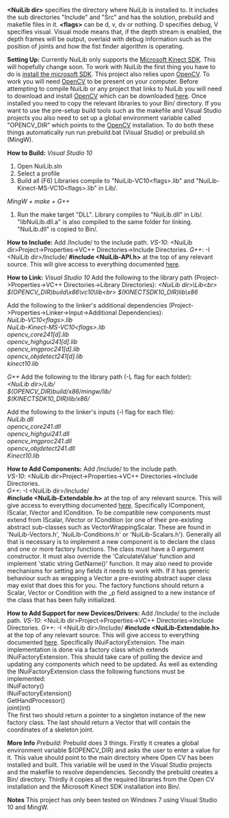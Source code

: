 <strong>&lt;NuiLib dir&gt;</strong> specifies the directory where NuiLib is installed to. It includes the sub directories "Include" and "Src" and has the solution, prebuild and makefile files in it.
<strong>&lt;flags&gt;</strong> can be d, v, dv or nothing. D specifies debug, V specifies visual. Visual mode means that, if the depth stream is enabled, the depth frames will be output, overlaid with debug information such as the position of joints and how the fist finder algorithm is operating.

<strong>Setting Up:</strong>
Currently NuiLib only supports the <a href="http://www.microsoft.com/en-us/kinectforwindows/">Microsoft Kinect SDK</a>. This will hopefully change soon. To work with NuiLib the first thing you have to do is <a href="http://www.microsoft.com/en-us/kinectforwindows/develop/developer-downloads.aspx">install the microsoft SDK</a>. This project also relies upon <a href="http://sourceforge.net/projects/opencvlibrary/">OpenCV</a>. To work you will need <a href="http://sourceforge.net/projects/opencvlibrary/">OpenCV</a> to be present on your computer. Before attempting to compile NuiLib or any project that links to NuiLib you will need to download and install <a href="http://sourceforge.net/projects/opencvlibrary/">OpenCV</a> which can be downloaded <a href="http://sourceforge.net/projects/opencvlibrary/files/latest/download">here</a>. Once installed you need to copy the relevant libraries to your Bin/ directory. If you want to use the pre-setup build tools such as the makefile and Visual Studio projects you also need to set up a global environment variable called "OPENCV_DIR" which points to the <a href="http://sourceforge.net/projects/opencvlibrary/">OpenCV</a> installation. To do both these things automatically run run prebuild.bat (Visual Studio) or prebuild.sh (MingW).

<strong>How to Build:</strong>
<em>Visual Studio 10</em>
1. Open NuiLib.sln
2. Select a profile
3. Build all (F6)
Libraries compile to "NuiLib-VC10&lt;flags&gt;.lib" and "NuiLib-Kinect-MS-VC10&lt;flags&gt;.lib" in Lib/.


<em>MingW + make + G++</em>
1. Run the make target "DLL".
Library compiles to "NuiLib.dll" in Lib/. "libNuiLib.dll.a" is also compiled to the same folder for linking. "NuiLib.dll" is copied to Bin/.

<strong>How to Include:</strong>
Add /Include/ to the include path.
<em>VS-10</em>: &lt;NuiLib dir&gt;Project-&gt;Properties-&gt;VC++ Directories-&gt;Include Directories.
<em>G++</em>: -I &lt;NuiLib dir&gt;/Include/
<strong>#include &lt;NuiLib-API.h&gt;</strong> at the top of any relevant source. This will give access to everything documented <a href="http://www.cs.st-andrews.ac.uk/~johnmcc/Documentation/">here</a>.

<strong>How to Link:</strong>
<em>Visual Studio 10</em>
Add the following to the library path (Project-&gt;Properties-&gt;VC++ Directories-&gt;Library Directories):
<em>&lt;NuiLib dir&gt;\Lib\<br>
	$(OPENCV_DIR)build\x86\vc10\lib\<br>
$(KINECTSDK10_DIR)lib\x86</em>

Add the following to the linker's additional dependencies (Project-&gt;Properties-&gt;Linker-&gt;Input-&gt;Additional Dependencies):<br>
<em>NuiLib-VC10&lt;flags&gt;.lib<br>
	NuiLib-Kinect-MS-VC10&lt;flags&gt;.lib<br>
opencv_core241[d].lib<br>
opencv_highgui241[d].lib<br>
opencv_imgproc241[d].lib<br>
opencv_objdetect241[d].lib<br>
kinect10.lib</em>

<em>G++</em>
Add the following to the library path (-L flag for each folder):<br>
<em>&lt;NuiLib dir&gt;/Lib/<br>
	$(OPENCV_DIR)build/x86/mingw/lib/<br>
$(KINECTSDK10_DIR)lib/x86/</em>

Add the following to the linker's inputs (-l flag for each file):<br>
<em>NuiLib.dll<br>
	opencv_core241.dll<br>
	opencv_highgui241.dll<br>
	opencv_imgproc241.dll<br>
	opencv_objdetect241.dll<br>
Kinect10.lib</em>

<strong>How to Add Components:</strong>
Add /Include/ to the include path.<br>
<em>VS-10</em>: &lt;NuiLib dir&gt;Project-&gt;Properties-&gt;VC++ Directories-&gt;Include Directories.<br>
<em>G++</em>: -I &lt;NuiLib dir&gt;/Include/<br>
<strong>#include &lt;NuiLib-Extendable.h&gt;</strong> at the top of any relevant source. This will give access to everything documented <a href="http://www.cs.st-andrews.ac.uk/~johnmcc/Documentation-Full/">here</a>. Specifically IComponent, IScalar, IVector and ICondition.
To be compatible new components must extend from IScalar, IVector or ICondition (or one of their pre-existing abstract sub-classes such as VectorWrappingScalar. These are found in 'NuiLib-Vectors.h', 'NuiLib-Conditions.h' or 'NuiLib-Scalars.h').
Generally all that is necessary is to implement a new component is to declare the class and one or more factory functions. The class must have a 0 argument constructor. It must also override the 'CalculateValue' function and implement 'static string GetName()' function. It may also need to provide mechanisms for setting any fields it needs to work with. If it has generic behaviour such as wrapping a Vector a pre-existing abstract super class may exist that does this for you.
The factory functions should return a Scalar, Vector or Condition with the _p field assigned to a new instance of the class that has been fully initialized.


<strong>How to Add Support for new Devices/Drivers:</strong>
Add /Include/ to the include path.
<em>VS-10</em>: &lt;NuiLib dir&gt;Project-&gt;Properties-&gt;VC++ Directories-&gt;Include Directories.
<em>G++</em>: -I &lt;NuiLib dir&gt;/Include/
<strong>#include &lt;NuiLib-Extendable.h&gt;</strong> at the top of any relevant source. This will give access to everything documented <a href="http://www.cs.st-andrews.ac.uk/~johnmcc/Documentation-Full/">here</a>. Specifically INuiFactoryExtension.
The main implementation is done via a factory class which extends INuiFactoryExtension. This should take care of polling the device and updating any components which need to be updated.
As well as extending the INuiFactoryExtension class the following functions must be implemented:<br>
INuiFactory()<br>
INuiFactoryExtension()<br>
GetHandProcessor()<br>
joint(int)<br>
The first two should return a pointer to a singleton instance of the new factory class. The last should return a Vector that will contain the coordinates of a skeleton joint.

<strong>More Info</strong>
<em>Prebuild:</em>
Prebuild does 3 things. Firstly it creates a global environment variable $(OPENCV_DIR) and asks the user to enter a value for it. This value should point to the main directory where Open CV has been installed and built. This variable will be used in the Visual Studio projects and the makefile to resolve dependencies. Secondly the prebuild creates a Bin/ directory. Thirdly it copies all the required libraries from the Open CV installation and the Microsoft Kinect SDK installation into Bin/.

<strong>Notes</strong>
This project has only been tested on Windows 7 using Visual Studio 10 and MingW.
